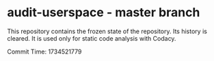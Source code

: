 # audit-userspace - master branch

This repository contains the frozen state of the repository.
Its history is cleared. It is used only for static code
analysis with Codacy.

Commit Time: 1734521779
